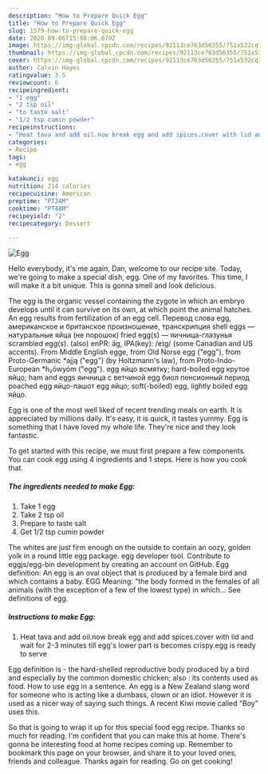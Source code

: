 ```yaml
---
description: "How to Prepare Quick Egg"
title: "How to Prepare Quick Egg"
slug: 1579-how-to-prepare-quick-egg
date: 2020-09-06T15:08:06.679Z
image: https://img-global.cpcdn.com/recipes/92113ce763d56355/751x532cq70/egg-recipe-main-photo.jpg
thumbnail: https://img-global.cpcdn.com/recipes/92113ce763d56355/751x532cq70/egg-recipe-main-photo.jpg
cover: https://img-global.cpcdn.com/recipes/92113ce763d56355/751x532cq70/egg-recipe-main-photo.jpg
author: Calvin Hayes
ratingvalue: 3.5
reviewcount: 6
recipeingredient:
- "1 egg"
- "2 tsp oil"
- "to taste salt"
- "1/2 tsp cumin powder"
recipeinstructions:
- "Heat tava and add oil.now break egg and add spices.cover with lid and wait for 2-3 minutes till egg&#39;s lower part is becomes crispy.egg is ready to serve"
categories:
- Recipe
tags:
- egg

katakunci: egg 
nutrition: 214 calories
recipecuisine: American
preptime: "PT24M"
cooktime: "PT48M"
recipeyield: "2"
recipecategory: Dessert

---
```



![Egg](https://img-global.cpcdn.com/recipes/92113ce763d56355/751x532cq70/egg-recipe-main-photo.jpg)

Hello everybody, it's me again, Dan, welcome to our recipe site. Today, we're going to make a special dish, egg. One of my favorites. This time, I will make it a bit unique. This is gonna smell and look delicious.

The egg is the organic vessel containing the zygote in which an embryo develops until it can survive on its own, at which point the animal hatches. An egg results from fertilization of an egg cell. Перевод слова egg, американское и британское произношение, транскрипция shell eggs — натуральные яйца (не порошок) fried egg(s) — яичница-глазунья scrambled egg(s). (also) enPR: āg, IPA(key): /eɪɡ/ (some Canadian and US accents). From Middle English egge, from Old Norse egg (&#34;egg&#34;), from Proto-Germanic *ajją (&#34;egg&#34;) (by Holtzmann&#39;s law), from Proto-Indo-European *h₂ōwyóm (&#34;egg&#34;). egg яйцо всмятку; hard-boiled egg крутое яйцо; ham and eggs яичница с ветчиной egg биол пенсионный период poached egg яйцо-пашот egg яйцо; soft(-boiled) egg, lightly boiled egg яйцо.

Egg is one of the most well liked of recent trending meals on earth. It is appreciated by millions daily. It's easy, it is quick, it tastes yummy. Egg is something that I have loved my whole life. They're nice and they look fantastic.


To get started with this recipe, we must first prepare a few components. You can cook egg using 4 ingredients and 1 steps. Here is how you cook that.

<!--inarticleads1-->

##### The ingredients needed to make Egg:

1. Take 1 egg
1. Take 2 tsp oil
1. Prepare to taste salt
1. Get 1/2 tsp cumin powder


The whites are just firm enough on the outside to contain an oozy, golden yolk in a round little egg package. egg developer tool. Contribute to eggjs/egg-bin development by creating an account on GitHub. Egg definition: An egg is an oval object that is produced by a female bird and which contains a baby. EGG Meaning: &#34;the body formed in the females of all animals (with the exception of a few of the lowest type) in which… See definitions of egg. 

<!--inarticleads2-->

##### Instructions to make Egg:

1. Heat tava and add oil.now break egg and add spices.cover with lid and wait for 2-3 minutes till egg&#39;s lower part is becomes crispy.egg is ready to serve


Egg definition is - the hard-shelled reproductive body produced by a bird and especially by the common domestic chicken; also : its contents used as food. How to use egg in a sentence. An egg is a New Zealand slang word for someone who is acting like a dumbass, clown or an idiot. However it is used as a nicer way of saying such things. A recent Kiwi movie called &#34;Boy&#34; uses this. 

So that is going to wrap it up for this special food egg recipe. Thanks so much for reading. I'm confident that you can make this at home. There's gonna be interesting food at home recipes coming up. Remember to bookmark this page on your browser, and share it to your loved ones, friends and colleague. Thanks again for reading. Go on get cooking!
